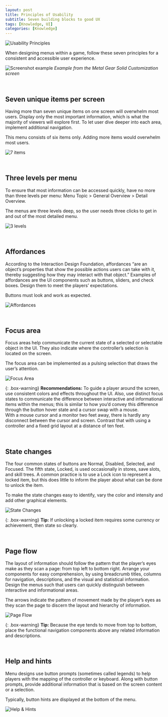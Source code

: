 ```yaml
---
layout: post
title: Principles of Usability
subtitle: Seven building blocks to good UX
tags: [Knowledge, UI]
categories: [Knowledge]
---
```


![Usability Principles](/img/Usability_Principals.png)

When designing menus within a game, follow these seven principles for a consistent and accessible user experience.

![Screenshot example](/img/Usability_Screenshot.jpg)
_Example from the Metal Gear Solid Customization screen_

<br>

## Seven unique items per screen
Having more than seven unique items on one screen will overwhelm most users. Display only the most important information, which is what the majority of viewers will explore first. To let user dive deeper into each area, implement additional navigation.

This menu consists of six items only. Adding more items would overwhelm most users.

![7 items](/img/Usability_SevenItems.jpg)

<br>

## Three levels per menu
To ensure that most information can be accessed quickly, have no more than three levels per menu: Menu Topic > General Overview > Detail Overview.

The menus are three levels deep, so the user needs three clicks to get in and out of the most detailed menu.

![3 levels](/img/Usability_ThreeLevels.jpg)

<br>

## Affordances
According to the Interaction Design Foundation, affordances “are an object’s properties that show the possible actions users can take with it, thereby suggesting how they may interact with that object.” Examples of affordances are the UI components such as buttons, sliders, and check boxes. Design them to meet the players’ expectations.

Buttons must look and work as expected.

![Affordances](/img/Usability_Affordances.jpg)

<br>

## Focus area
Focus areas help communicate the current state of a selected or selectable object in the UI. They also indicate where the controller’s selection is located on the screen. 

The focus area can be implemented as a pulsing selection that draws the user’s attention.

![Focus Area](/img/Usability_FocusArea.jpg)

{: .box-warning}
**Recommendations:** To guide a player around the screen, use consistent colors and effects throughout the UI. Also, use distinct focus states to communicate the difference between interactive and informational items within the menus; this is similar to how you’d convey this difference through the button hover state and a cursor swap with a mouse.  
With a mouse cursor and a monitor two feet away, there is hardly any disconnect between the cursor and screen. Contrast that with using a controller and a fixed grid layout at a distance of ten feet. 

<br>

## State changes
The four common states of buttons are Normal, Disabled, Selected, and Focused. The fifth state, Locked, is used occasionally in stores, save slots, and skill trees. A common practice is to use a Lock icon to represent a locked item, but this does little to inform the player about what can be done to unlock the item.

To make the state changes easy to identify, vary the color and intensity and add other graphical elements.

![State Changes](/img/Usability_StateChanges.jpg)

{: .box-warning}
**Tip:** If unlocking a locked item requires some currency or achievement, then state so clearly.

<br>

## Page flow
The layout of information should follow the pattern that the player’s eyes make as they scan a page: from top left to bottom right. Arrange your components for easy comprehension, by using breadcrumb titles, columns for navigation, descriptions, and the visual and statistical information. Design the menus such that users can quickly distinguish between interactive and informational areas.

The arrows indicate the pattern of movement made by the player’s eyes as they scan the page to discern the layout and hierarchy of information.

![Page Flow](/img/Usability_PageFlow.jpg)

{: .box-warning}
**Tip:** Because the eye tends to move from top to bottom, place the functional navigation components above any related information and descriptions.

<br>

## Help and hints
Menu designs use button prompts (sometimes called legends) to help players with the mapping of the controller or keyboard. Along with button prompts, provide additional information that is based on the screen content or a selection.

Typically, button hints are displayed at the bottom of the menu.

![Help & Hints](/img/Usability_HelpHints.jpg)

<br>
